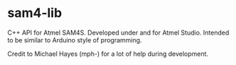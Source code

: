 # sam4-lib

C++ API for Atmel SAM4S. Developed under and for Atmel Studio.
Intended to be similar to Arduino style of programming. 

Credit to Michael Hayes (mph-) for a lot of help during development.